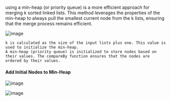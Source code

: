 using a min-heap (or priority queue) is a more efficient approach for merging k sorted linked lists. 
This method leverages the properties of the min-heap to always pull the smallest current node from the k lists, ensuring that the merge process remains efficient.



![image](https://github.com/saram12saram2/JavaKot/assets/133630488/cd1a2776-8425-4ba5-a142-6235fb44031a)


    k is calculated as the size of the input lists plus one. This value is used to initialize the min-heap.
    A min-heap (priority queue) is initialized to store nodes based on their values. The compareBy function ensures that the nodes are ordered by their values.

#### Add Initial Nodes to Min-Heap


![image](https://github.com/saram12saram2/JavaKot/assets/133630488/d996e04a-9076-409c-a206-badb206a3416)

![image](https://github.com/saram12saram2/JavaKot/assets/133630488/18d40a31-a53c-45fd-af53-56ad5e8bac94)
